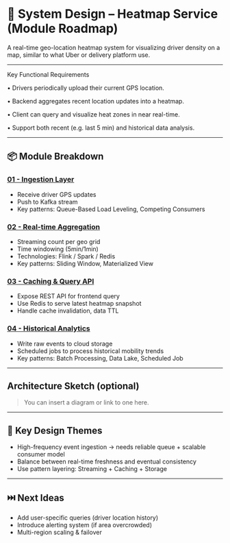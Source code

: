 # 🧭 System Design – Heatmap Service (Module Roadmap)

A real-time geo-location heatmap system for visualizing driver density on a map, similar to what Uber or delivery platform use.


---
Key Functional Requirements

•	Drivers periodically upload their current GPS location.

•	Backend aggregates recent location updates into a heatmap.

•	Client can query and visualize heat zones in near real-time.

•	Support both recent (e.g. last 5 min) and historical data analysis.

---

## 📦 Module Breakdown

### [01 - Ingestion Layer](./Heatmap_01_Ingestion.md)
- Receive driver GPS updates
- Push to Kafka stream
- Key patterns: Queue-Based Load Leveling, Competing Consumers

### [02 - Real-time Aggregation](./Heatmap_02_Aggregation.md)
- Streaming count per geo grid
- Time windowing (5min/1min)
- Technologies: Flink / Spark / Redis
- Key patterns: Sliding Window, Materialized View

### [03 - Caching & Query API](./Heatmap_03_Cache_QueryAPI.md)
- Expose REST API for frontend query
- Use Redis to serve latest heatmap snapshot
- Handle cache invalidation, data TTL

### [04 - Historical Analytics](./Heatmap_04_BatchAnalytics.md)
- Write raw events to cloud storage
- Scheduled jobs to process historical mobility trends
- Key patterns: Batch Processing, Data Lake, Scheduled Job

---

## Architecture Sketch (optional)
> You can insert a diagram or link to one here.

---

## 🧠 Key Design Themes
- High-frequency event ingestion → needs reliable queue + scalable consumer model
- Balance between real-time freshness and eventual consistency
- Use pattern layering: Streaming + Caching + Storage

---

## ⏭️ Next Ideas
- Add user-specific queries (driver location history)
- Introduce alerting system (if area overcrowded)
- Multi-region scaling & failover